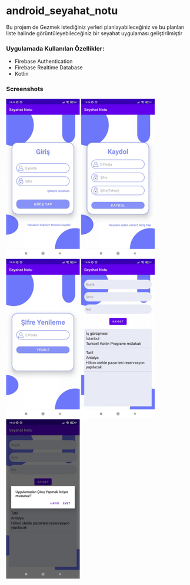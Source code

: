 # android_seyahat_notu
<p> 
Bu projem de Gezmek istediğiniz yerleri planlayabileceğiniz ve bu planları liste halinde görüntüleyebileceğiniz  bir seyahat uygulaması geliştirilmiştir
              
### Uygulamada Kullanılan Özellikler:
                    

* Firebase Authentication
* Firebase Realtime Database 
* Kotlin
  

</p>

### Screenshots
<p>
<a href="https://github.com/BunyaminKiremit/android_seyahat_notu/blob/main/images/1.jpeg" target="_blank">
<img src="https://github.com/BunyaminKiremit/android_seyahat_notu/blob/main/images/1.jpeg" width="200" style="max-width:100%;"></a>
<a href="https://github.com/BunyaminKiremit/android_seyahat_notu/blob/main/images/2.jpeg" target="_blank">
<img src="https://github.com/BunyaminKiremit/android_seyahat_notu/blob/main/images/2.jpeg" width="200" style="max-width:100%;"></a>
<a href="https://github.com/BunyaminKiremit/android_seyahat_notu/blob/main/images/3.jpeg" target="_blank">
<img src="https://github.com/BunyaminKiremit/android_seyahat_notu/blob/main/images/3.jpeg" width="200" style="max-width:100%;"></a>
<a href="https://github.com/BunyaminKiremit/android_seyahat_notu/blob/main/images/4.jpeg" target="_blank">
<img src="https://github.com/BunyaminKiremit/android_seyahat_notu/blob/main/images/4.jpeg" width="200" style="max-width:100%;"></a>
<a href="https://github.com/BunyaminKiremit/android_seyahat_notu/blob/main/images/5.jpeg" target="_blank">
<img src="https://github.com/BunyaminKiremit/android_seyahat_notu/blob/main/images/5.jpeg" width="200" style="max-width:100%;"></a>

</p>


